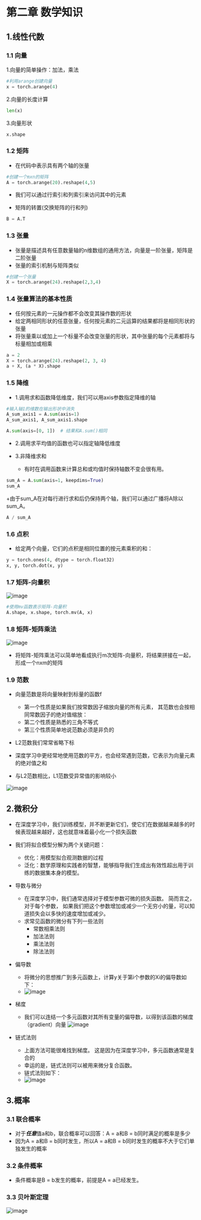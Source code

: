 # 第二章  数学知识

## 1.线性代数

### 1.1 向量
1.向量的简单操作：加法，乘法
```python
#利用arange创建向量
x = torch.arange(4)

```
2.向量的长度计算
```python
len(x)
```
3.向量形状
```python
x.shape
```

### 1.2 矩阵
+ 在代码中表示具有两个轴的张量

```python
#创建一个mxn的矩阵
A = torch.arange(20).reshape(4,5)
```
+ 我们可以通过行索引和列索引来访问其中的元素

+ 矩阵的转置(交换矩阵的行和列)
```python
B = A.T
```

### 1.3 张量
+ 张量是描述具有任意数量轴的n维数组的通用方法，向量是一阶张量，矩阵是二阶张量
+ 张量的索引机制与矩阵类似
```python
#创建一个张量
X = torch.arange(24).reshape(2,3,4)
```
### 1.4 张量算法的基本性质
+ 任何按元素的一元操作都不会改变其操作数的形状
+ 给定两相同形状的任意张量，任何按元素的二元运算的结果都将是相同形状的张量
+ 将张量乘以或加上一个标量不会改变张量的形状，其中张量的每个元素都将与标量相加或相乘

```python
a = 2
X = torch.arange(24).reshape(2, 3, 4)
a + X, (a * X).shape
```

### 1.5 降维
+ 1.调用求和函数降低维度，我们可以用axis参数指定降维的轴

```python
#输入轴1的维数在输出形状中消失
A_sum_axis1 = A.sum(axis=1)
A_sum_axis1, A_sum_axis1.shape
```

```python
A.sum(axis=[0, 1])  # 结果和A.sum()相同
```

+ 2.调用求平均值的函数也可以指定轴降低维度


+ 3.非降维求和
  + 有时在调用函数来计算总和或均值时保持轴数不变会很有用。

```python
sum_A = A.sum(axis=1, keepdims=True)
sum_A
```
  +由于sum_A在对每行进行求和后仍保持两个轴，我们可以通过广播将A除以sum_A。
```python
A / sum_A
```

### 1.6 点积
+ 给定两个向量，它们的点积是相同位置的按元素乘积的和：

```python
y = torch.ones(4, dtype = torch.float32)
x, y, torch.dot(x, y)
```

### 1.7 矩阵-向量积

![image](https://user-images.githubusercontent.com/78517435/226540900-f385a91b-eec0-4107-8a0c-710a17c7bc79.png)

```python
#使用mv函数表示矩阵-向量积
A.shape, x.shape, torch.mv(A, x)
```

### 1.8 矩阵-矩阵乘法

![image](https://user-images.githubusercontent.com/78517435/226541224-163d4ae0-2b40-40c3-967c-34102122e857.png)

+ 将矩阵-矩阵乘法可以简单地看成执行m次矩阵-向量积，将结果拼接在一起，形成一个nxm的矩阵




### 1.9 范数
+ 向量范数是将向量映射到标量的函数f
  + 第一个性质是如果我们按常数因子缩放向量的所有元素， 其范数也会按相同常数因子的绝对值缩放：
  + 第二个性质是熟悉的三角不等式
  + 第三个性质简单地说范数必须是非负的

+ L2范数我们常常省略下标
+ 深度学习中更经常地使用范数的平方，也会经常遇到范数，它表示为向量元素的绝对值之和
+ 与L2范数相比，L1范数受异常值的影响较小

![image](https://user-images.githubusercontent.com/78517435/226540455-c3db52f9-ca07-4061-a5fc-26a8cdf7bfd3.png)


## 2.微积分
+ 在深度学习中，我们训练模型，并不断更新它们，使它们在数据越来越多的时候表现越来越好，这也就意味着最小化一个损失函数
+ 我们将拟合模型分解为两个关键问题：
  + 优化：用模型拟合观测数据的过程
  + 泛化：数学原理和实践者的智慧，能够指导我们生成出有效性超出用于训练的数据集本身的模型。


+ 导数与微分
  + 在深度学习中，我们通常选择对于模型参数可微的损失函数。 简而言之，对于每个参数， 如果我们把这个参数增加或减少一个无穷小的量，可以知道损失会以多快的速度增加或减少。
  + 求常见函数的微分有下列一些法则
    + 常数相乘法则
    + 加法法则
    + 乘法法则
    + 除法法则

+ 偏导数
  + 将微分的思想推广到多元函数上，计算y关于第i个参数的Xi的偏导数如下：
  + ![image](https://user-images.githubusercontent.com/78517435/226559916-336049f9-6ab8-4238-b5a2-d3f3a4fb915f.png)

+ 梯度
  + 我们可以连结一个多元函数对其所有变量的偏导数，以得到该函数的梯度（gradient）向量
![image](https://user-images.githubusercontent.com/78517435/226560506-6fa9f4c6-34f2-43a9-9890-b1db5595f1ac.png)


+ 链式法则
  + 上面方法可能很难找到梯度。 这是因为在深度学习中，多元函数通常是复合的
  + 幸运的是，链式法则可以被用来微分复合函数。
  + 链式法则如下：
  + ![image](https://user-images.githubusercontent.com/78517435/226560753-9cc1c630-7d76-42fb-9a16-4e69ff1e481b.png)


## 3.概率

### 3.1 联合概率
+ 对于***任意***值a和b，联合概率可以回答：A = a和B = b同时满足的概率是多少
+ 因为A = a和B = b同时发生，所以A = a和B = b同时发生的概率不大于它们单独发生的概率


### 3.2 条件概率
+ 条件概率是B = b发生的概率，前提是A = a已经发生。

### 3.3 贝叶斯定理

![image](https://user-images.githubusercontent.com/78517435/226596968-c28bb558-bca2-433b-963f-6a608880bf4b.png)




